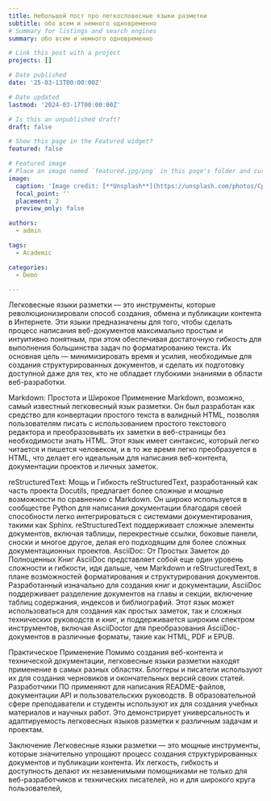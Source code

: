 ```yaml
---
title: Небольшой пост про легкословесные языки разметки
subtitle: обо всем и немного одновременно
# Summary for listings and search engines
summary: обо всем и немного одновременно

# Link this post with a project
projects: []

# Date published
date: '25-03-13T00:00:00Z'

# Date updated
lastmod: '2024-03-17T00:00:00Z'

# Is this an unpublished draft?
draft: false

# Show this page in the Featured widget?
featured: false

# Featured image
# Place an image named `featured.jpg/png` in this page's folder and customize its options here.
image:
  caption: 'Image credit: [**Unsplash**](https://unsplash.com/photos/CpkOjOcXdUY)'
  focal_point: ''
  placement: 2
  preview_only: false

authors:
  - admin

tags:
  - Academic

categories:
  - Demo

---
```


Легковесные языки разметки — это инструменты, которые революционизировали способ создания, обмена и публикации контента в Интернете. Эти языки предназначены для того, чтобы сделать процесс написания веб-документов максимально простым и интуитивно понятным, при этом обеспечивая достаточную гибкость для выполнения большинства задач по форматированию текста. Их основная цель — минимизировать время и усилия, необходимые для создания структурированных документов, и сделать их подготовку доступной даже для тех, кто не обладает глубокими знаниями в области веб-разработки.

Markdown: Простота и Широкое Применение
Markdown, возможно, самый известный легковесный язык разметки. Он был разработан как средство для конвертации простого текста в валидный HTML, позволяя пользователям писать с использованием простого текстового редактора и преобразовывать их заметки в веб-страницы без необходимости знать HTML. Этот язык имеет синтаксис, который легко читается и пишется человеком, и в то же время легко преобразуется в HTML, что делает его идеальным для написания веб-контента, документации проектов и личных заметок.

reStructuredText: Мощь и Гибкость
reStructuredText, разработанный как часть проекта Docutils, предлагает более сложные и мощные возможности по сравнению с Markdown. Он широко используется в сообществе Python для написания документации благодаря своей способности легко интегрироваться с системами документирования, такими как Sphinx. reStructuredText поддерживает сложные элементы документов, включая таблицы, перекрестные ссылки, боковые панели, сноски и многое другое, делая его подходящим для более сложных документационных проектов.
AsciiDoc: От Простых Заметок до Полноценных Книг
AsciiDoc представляет собой еще один уровень сложности и гибкости, идя дальше, чем Markdown и reStructuredText, в плане возможностей форматирования и структурирования документов. Разработанный изначально для создания книг и документации, AsciiDoc поддерживает разделение документов на главы и секции, включение таблиц содержания, индексов и библиографий. Этот язык может использоваться для создания как простых заметок, так и сложных технических руководств и книг, и поддерживается широким спектром инструментов, включая AsciiDoctor для преобразования AsciiDoc-документов в различные форматы, такие как HTML, PDF и EPUB.

Практическое Применение
Помимо создания веб-контента и технической документации, легковесные языки разметки находят применение в самых разных областях. Блоггеры и писатели используют их для создания черновиков и окончательных версий своих статей. Разработчики ПО применяют для написания README-файлов, документации API
и пользовательских руководств. В образовательной сфере преподаватели и студенты используют их для создания учебных материалов и научных работ. Это демонстрирует универсальность и адаптируемость легковесных языков разметки к различным задачам и проектам.

Заключение
Легковесные языки разметки — это мощные инструменты, которые значительно упрощают процесс создания структурированных документов и публикации контента. Их легкость, гибкость и доступность делают их незаменимыми помощниками не только для веб-разработчиков и технических писателей, но и для широкого круга пользователей,

